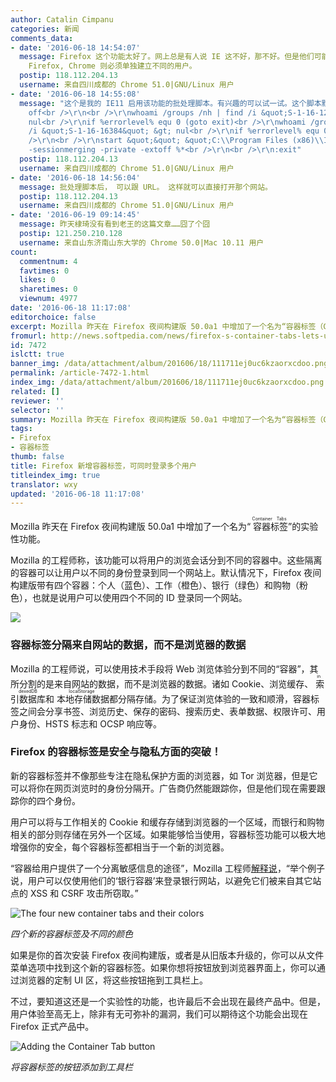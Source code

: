 ```yaml
---
author: Catalin Cimpanu
categories: 新闻
comments_data:
- date: '2016-06-18 14:54:07'
  message: Firefox 这个功能太好了。网上总是有人说 IE 这不好，那不好。但是他们可能不知道的是，自 IE8 开始支持会话隔离技术，就是说同一个用户可以用该功能同时登录在相同的站点用不同的用户登录。而
    Firefox, Chrome 则必须单独建立不同的用户。
  postip: 118.112.204.13
  username: 来自四川成都的 Chrome 51.0|GNU/Linux 用户
- date: '2016-06-18 14:55:08'
  message: "这个是我的 IE11 启用该功能的批处理脚本。有兴趣的可以试一试。这个脚本默认启用隐私模式，不需要的自己改。<br />\r\n<br />\r\n@echo
    off<br />\r\n<br />\r\nwhoami /groups /nh | find /i &quot;S-1-16-12288&quot; &gt;
    nul<br />\r\nif %errorlevel% equ 0 (goto exit)<br />\r\nwhoami /groups /nh | find
    /i &quot;S-1-16-16384&quot; &gt; nul<br />\r\nif %errorlevel% equ 0 (goto exit)<br
    />\r\n<br />\r\nstart &quot;&quot; &quot;C:\\Program Files (x86)\\Internet Explorer\\iexplore.exe&quot;&nbsp;&nbsp;-noframemerging
    -sessionmerging -private -extoff %*<br />\r\n<br />\r\n:exit"
  postip: 118.112.204.13
  username: 来自四川成都的 Chrome 51.0|GNU/Linux 用户
- date: '2016-06-18 14:56:04'
  message: 批处理脚本后， 可以跟 URL。 这样就可以直接打开那个网站。
  postip: 118.112.204.13
  username: 来自四川成都的 Chrome 51.0|GNU/Linux 用户
- date: '2016-06-19 09:14:45'
  message: 昨天棣琦没有看到老王的这篇文章……囧了个囧
  postip: 121.250.210.128
  username: 来自山东济南山东大学的 Chrome 50.0|Mac 10.11 用户
count:
  commentnum: 4
  favtimes: 0
  likes: 0
  sharetimes: 0
  viewnum: 4977
date: '2016-06-18 11:17:08'
editorchoice: false
excerpt: Mozilla 昨天在 Firefox 夜间构建版 50.0a1 中增加了一个名为“容器标签（Container Tabs）”的实验性功能。
fromurl: http://news.softpedia.com/news/firefox-s-container-tabs-lets-users-login-with-different-ids-on-the-same-site-505386.shtml
id: 7472
islctt: true
banner_img: /data/attachment/album/201606/18/111711ej0uc6kzaorxcdoo.png
permalink: /article-7472-1.html
index_img: /data/attachment/album/201606/18/111711ej0uc6kzaorxcdoo.png.thumb.jpg
related: []
reviewer: ''
selector: ''
summary: Mozilla 昨天在 Firefox 夜间构建版 50.0a1 中增加了一个名为“容器标签（Container Tabs）”的实验性功能。
tags:
- Firefox
- 容器标签
thumb: false
title: Firefox 新增容器标签，可同时登录多个用户
titleindex_img: true
translator: wxy
updated: '2016-06-18 11:17:08'
---
```


Mozilla 昨天在 Firefox 夜间构建版 50.0a1 中增加了一个名为“<ruby> 容器标签 <rp>  （ </rp> <rt>  Container Tabs </rt> <rp>  ） </rp></ruby>”的实验性功能。


Mozilla 的工程师称，该功能可以将用户的浏览会话分到不同的容器中。这些隔离的容器可以让用户以不同的身份登录到同一个网站上。默认情况下，Firefox 夜间构建版带有四个容器：个人（蓝色）、工作（橙色）、银行（绿色）和购物（粉色），也就是说用户可以使用四个不同的 ID 登录同一个网站。


![](/data/attachment/album/201606/18/111711ej0uc6kzaorxcdoo.png)


### 容器标签分隔来自网站的数据，而不是浏览器的数据


Mozilla 的工程师说，可以使用技术手段将 Web 浏览体验分到不同的“容器”，其所分割的是来自网站的数据，而不是浏览器的数据。诸如 Cookie、浏览缓存、<ruby> 索引数据库 <rp>  （ </rp> <rt>  indexedDB </rt> <rp>  ） </rp></ruby>和<ruby> 本地存储数据 <rp>  （ </rp> <rt>  localStorage </rt> <rp>  ） </rp></ruby>都分隔存储。为了保证浏览体验的一致和顺滑，容器标签之间会分享书签、浏览历史、保存的密码、搜索历史、表单数据、权限许可、用户身份、HSTS 标志和 OCSP 响应等。


### Firefox 的容器标签是安全与隐私方面的突破！


新的容器标签并不像那些专注在隐私保护方面的浏览器，如 Tor 浏览器，但是它可以将你在网页浏览时的身份分隔开。广告商仍然能跟踪你，但是他们现在需要跟踪你的四个身份。


用户可以将与工作相关的 Cookie 和缓存存储到浏览器的一个区域，而银行和购物相关的部分则存储在另外一个区域。如果能够恰当使用，容器标签功能可以极大地增强你的安全，每个容器标签都相当于一个新的浏览器。


“容器给用户提供了一个分离敏感信息的途径”，Mozilla 工程师[解释说](https://blog.mozilla.org/tanvi/2016/06/16/contextual-identities-on-the-web/)，“举个例子说，用户可以仅使用他们的‘银行容器’来登录银行网站，以避免它们被来自其它站点的 XSS 和 CSRF 攻击所窃取。”


![The four new container tabs and their colors](/data/attachment/album/201606/18/111711aw4u278w74z4b8gt.jpg "The four new container tabs and their colors")


*四个新的容器标签及不同的颜色*


如果是你的首次安装 Firefox 夜间构建版，或者是从旧版本升级的，你可以从文件菜单选项中找到这个新的容器标签。如果你想将按钮放到浏览器界面上，你可以通过浏览器的定制 UI 区，将这些按钮拖到工具栏上。


不过，要知道这还是一个实验性的功能，也许最后不会出现在最终产品中。但是，用户体验至高无上，除非有无可弥补的漏洞，我们可以期待这个功能会出现在 Firefox 正式产品中。


![Adding the Container Tab button](/data/attachment/album/201606/18/111712rehe4km4k5mkekhc.jpg "Adding the Container Tab button")


*将容器标签的按钮添加到工具栏*